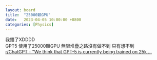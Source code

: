 ```yaml
---
layout: board
title:  "25000顆GPU"
date:   2023-04-05 10:00:00 +0800
categories: [Physics]
---
```


我錯了XDDDD  
GPT5 使用了25000顆GPU   無限堆疊之路沒有做不到 只有想不到  
[r/ChatGPT - "We think that GPT-5 is currently being trained on 25k ...](https://www.reddit.com/r/ChatGPT/comments/11v3os0/we_think_that_gpt5_is_currently_being_trained_on/ )
